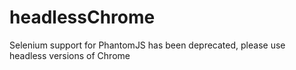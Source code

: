 # headlessChrome
Selenium support for PhantomJS has been deprecated, please use headless versions of Chrome
